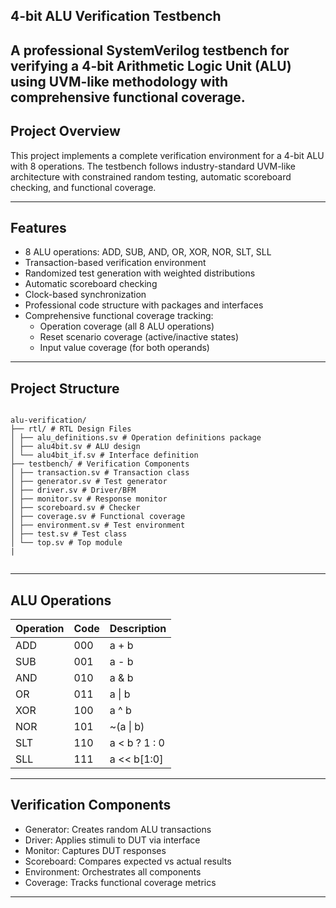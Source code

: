 ## 4-bit ALU Verification Testbench

A professional SystemVerilog testbench for verifying a 4-bit Arithmetic Logic Unit (ALU) using UVM-like methodology with comprehensive functional coverage.
---

## Project Overview

This project implements a complete verification environment for a 4-bit ALU with 8 operations. The testbench follows industry-standard UVM-like architecture with constrained random testing, automatic scoreboard checking, and functional coverage.

---

## Features
- 8 ALU operations: ADD, SUB, AND, OR, XOR, NOR, SLT, SLL
- Transaction-based verification environment
- Randomized test generation with weighted distributions
- Automatic scoreboard checking
- Clock-based synchronization
- Professional code structure with packages and interfaces
- Comprehensive functional coverage tracking:
    - Operation coverage (all 8 ALU operations)
    - Reset scenario coverage (active/inactive states)
    - Input value coverage (for both operands)

---

## Project Structure

```palin

alu-verification/
├── rtl/ # RTL Design Files
│ ├── alu_definitions.sv # Operation definitions package
│ ├── alu4bit.sv # ALU design
│ └── alu4bit_if.sv # Interface definition
├── testbench/ # Verification Components
│ ├── transaction.sv # Transaction class
│ ├── generator.sv # Test generator
│ ├── driver.sv # Driver/BFM
│ ├── monitor.sv # Response monitor
│ ├── scoreboard.sv # Checker
│ ├── coverage.sv # Functional coverage
│ ├── environment.sv # Test environment
│ ├── test.sv # Test class
│ └── top.sv # Top module
|


```
---

## ALU Operations

| Operation | Code | Description |
|-----------|------|-------------|
| ADD | 000 | a + b |
| SUB | 001 | a - b |
| AND | 010 | a & b |
| OR  | 011 | a \| b |
| XOR | 100 | a ^ b |
| NOR | 101 | ~(a \| b) |
| SLT | 110 | a < b ? 1 : 0 |
| SLL | 111 | a << b[1:0] |

---

## Verification Components

- Generator: Creates random ALU transactions
- Driver: Applies stimuli to DUT via interface
- Monitor: Captures DUT responses
- Scoreboard: Compares expected vs actual results
- Environment: Orchestrates all components
- Coverage: Tracks functional coverage metrics

---